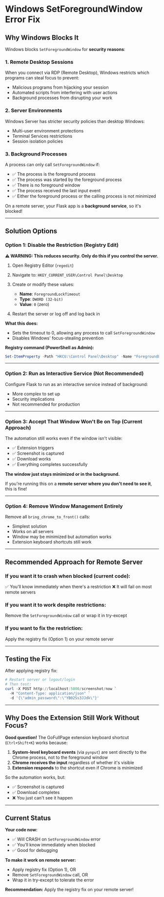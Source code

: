 # Windows SetForegroundWindow Error Fix

## Why Windows Blocks It

Windows blocks `SetForegroundWindow` for **security reasons**:

### 1. **Remote Desktop Sessions**
When you connect via RDP (Remote Desktop), Windows restricts which programs can steal focus to prevent:
- Malicious programs from hijacking your session
- Automated scripts from interfering with user actions
- Background processes from disrupting your work

### 2. **Server Environments**
Windows Server has stricter security policies than desktop Windows:
- Multi-user environment protections
- Terminal Services restrictions
- Session isolation policies

### 3. **Background Processes**
A process can only call `SetForegroundWindow` if:
- ✅ The process is the foreground process
- ✅ The process was started by the foreground process
- ✅ There is no foreground window
- ✅ The process received the last input event
- ✅ Either the foreground process or the calling process is not minimized

On a remote server, your Flask app is a **background service**, so it's blocked!

---

## Solution Options

### **Option 1: Disable the Restriction (Registry Edit)**

**⚠️ WARNING: This reduces security. Only do this if you control the server.**

1. Open Registry Editor (`regedit`)
2. Navigate to: `HKEY_CURRENT_USER\Control Panel\Desktop`
3. Create or modify these values:
   - **Name**: `ForegroundLockTimeout`
   - **Type**: `DWORD (32-bit)`
   - **Value**: `0` (zero)

4. Restart the server or log off and log back in

**What this does:**
- Sets the timeout to 0, allowing any process to call `SetForegroundWindow`
- Disables Windows' focus-stealing prevention

**Registry command (PowerShell as Admin):**
```powershell
Set-ItemProperty -Path "HKCU:\Control Panel\Desktop" -Name "ForegroundLockTimeout" -Value 0 -Type DWord
```

---

### **Option 2: Run as Interactive Service (Not Recommended)**

Configure Flask to run as an interactive service instead of background:
- More complex to set up
- Security implications
- Not recommended for production

---

### **Option 3: Accept That Window Won't Be on Top (Current Approach)**

The automation still works even if the window isn't visible:
- ✅ Extension triggers
- ✅ Screenshot is captured
- ✅ Download works
- ✅ Everything completes successfully

**The window just stays minimized or in the background.**

If you're running this on a **remote server where you don't need to see it**, this is fine!

---

### **Option 4: Remove Window Management Entirely**

Remove all `bring_chrome_to_front()` calls:
- Simplest solution
- Works on all servers
- Window may be minimized but automation works
- Extension keyboard shortcuts still work

---

## Recommended Approach for Remote Server

### **If you want it to crash when blocked (current code):**
✅ You'll know immediately when there's a restriction
❌ It will fail on most remote servers

### **If you want it to work despite restrictions:**
Remove the `SetForegroundWindow` call or wrap it in try-except

### **If you want to fix the restriction:**
Apply the registry fix (Option 1) on your remote server

---

## Testing the Fix

After applying registry fix:

```powershell
# Restart server or logout/login
# Then test:
curl -X POST http://localhost:5000/screenshot/now `
  -H "Content-Type: application/json" `
  -d '{\"admin_password\":\"YB02Ss3JJdk\"}'
```

---

## Why Does the Extension Still Work Without Focus?

**Good question!** The GoFullPage extension keyboard shortcut (`Ctrl+Shift+K`) works because:

1. **System-level keyboard events** (via `pynput`) are sent directly to the Chrome process, not to the foreground window
2. **Chrome receives the input** regardless of whether it's visible
3. **Extension responds** to the shortcut even if Chrome is minimized

So the automation works, but:
- ✅ Screenshot is captured
- ✅ Download completes
- ❌ You just can't see it happen

---

## Current Status

**Your code now:**
- ✅ Will CRASH on `SetForegroundWindow` error
- ✅ You'll know immediately when blocked
- ✅ Good for debugging

**To make it work on remote server:**
- Apply registry fix (Option 1), OR
- Remove `SetForegroundWindow` call, OR
- Wrap it in try-except to tolerate the error

**Recommendation:** Apply the registry fix on your remote server!



